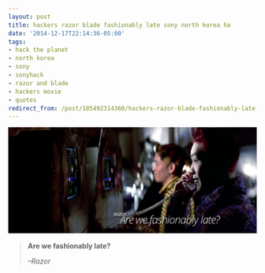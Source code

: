 ```yaml
---
layout: post
title: hackers razor blade fashionably late sony north korea ha
date: '2014-12-17T22:14:36-05:00'
tags:
- hack the planet
- north korea
- sony
- sonyhack
- razor and blade
- hackers movie
- quotes
redirect_from: /post/105492314360/hackers-razor-blade-fashionably-late-sony-north-korea-ha
---
```

 ![](/images/tumblr_ngrd0ch9tR1tqzrm7o1_1280.jpg)  

> **Are we fashionably late?**
> 
> _–Razor_
